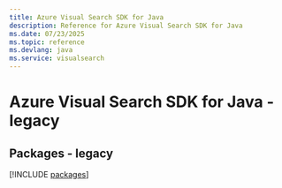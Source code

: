 ```yaml
---
title: Azure Visual Search SDK for Java
description: Reference for Azure Visual Search SDK for Java
ms.date: 07/23/2025
ms.topic: reference
ms.devlang: java
ms.service: visualsearch
---
```

# Azure Visual Search SDK for Java - legacy
## Packages - legacy
[!INCLUDE [packages](visual-search-index.md)]